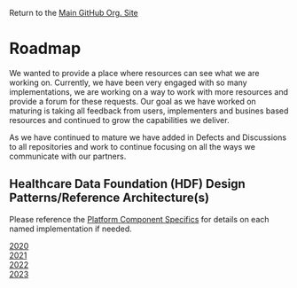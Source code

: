 ﻿Return to the <a href="https://github.com/Project-Herophilus" target="_blank">Main GitHub Org. Site</a>

# Roadmap
We wanted to provide a place where resources can see what we are working on. Currently, we have been very engaged with so many implementations, we are working on a way to work with more
resources and provide a forum for these requests. Our goal as we have worked on maturing is 
taking all feedback from users, implementers and busines based resources and continued to 
grow the capabilities we deliver.

As we have continued to mature we have added in Defects and Discussions to all repositories and work 
to continue focusing on all the ways we communicate with our partners.

## Healthcare Data Foundation (HDF) Design Patterns/Reference Architecture(s)

Please reference the [Platform Component Specifics](../Design/PlatformComponents.md) for details on each named implementation if needed. 

[2020](2020.md)<br/>
[2021](2021.md)<br/>
[2022](2022.md)<br/>
[2023](2023.md)<br/>